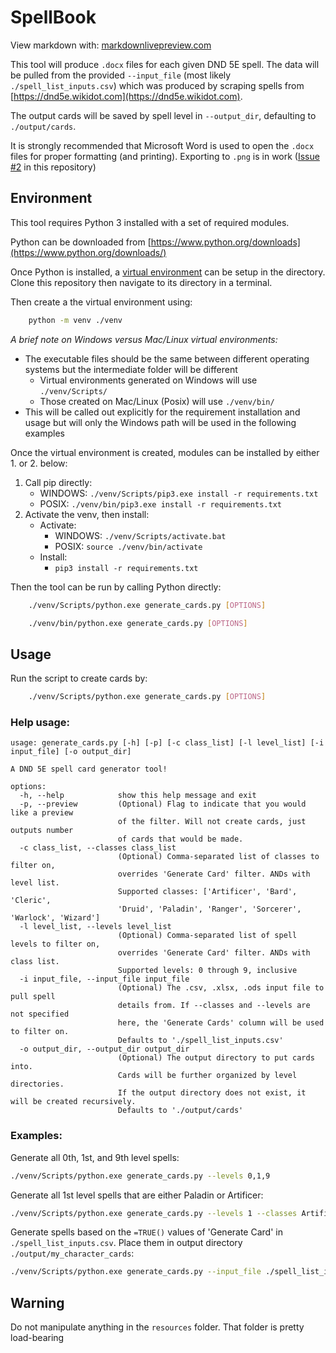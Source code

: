 # SpellBook

View markdown with: [markdownlivepreview.com](https://markdownlivepreview.com/)

This tool will produce `.docx` files for each given DND 5E spell. The data will be pulled from the provided `--input_file` (most likely `./spell_list_inputs.csv`) which was produced by scraping spells from [https://dnd5e.wikidot.com](https://dnd5e.wikidot.com).

The output cards will be saved by spell level in `--output_dir`, defaulting to `./output/cards`.

It is strongly recommended that Microsoft Word is used to open the `.docx` files for proper formatting (and printing). Exporting to `.png` is in work ([Issue #2](https://github.com/pocato3rd/dndSpellBook/issues/2) in this repository)

## Environment

This tool requires Python 3 installed with a set of required modules.

Python can be downloaded from [https://www.python.org/downloads](https://www.python.org/downloads/)

Once Python is installed, a [virtual environment](https://docs.python.org/3/library/venv.html) can be setup in the directory. Clone this repository then navigate to its directory in a terminal.

Then create a the virtual environment using:

```bash
    python -m venv ./venv
```

*A brief note on Windows versus Mac/Linux virtual environments:*

* The executable files should be the same between different operating systems but the intermediate folder will be different
   * Virtual environments generated on Windows will use `./venv/Scripts/`
   * Those created on Mac/Linux (Posix) will use `./venv/bin/`
* This will be called out explicitly for the requirement installation and usage but will only the Windows path will be used in the following examples


Once the virtual environment is created, modules can be installed by either 1. or 2. below:

1. Call pip directly:
   * WINDOWS: `./venv/Scripts/pip3.exe install -r requirements.txt`
   * POSIX: `./venv/bin/pip3.exe install -r requirements.txt`
2. Activate the venv, then install:
    * Activate:
        * WINDOWS: `./venv/Scripts/activate.bat`
        * POSIX: `source ./venv/bin/activate`
    * Install:
        * `pip3 install -r requirements.txt`

Then the tool can be run by calling Python directly:

```bash
    ./venv/Scripts/python.exe generate_cards.py [OPTIONS]

    ./venv/bin/python.exe generate_cards.py [OPTIONS]
```

## Usage

Run the script to create cards by:

```bash
    ./venv/Scripts/python.exe generate_cards.py [OPTIONS]
```

### Help usage:

```
usage: generate_cards.py [-h] [-p] [-c class_list] [-l level_list] [-i input_file] [-o output_dir]

A DND 5E spell card generator tool!

options:
  -h, --help            show this help message and exit
  -p, --preview         (Optional) Flag to indicate that you would like a preview 
                        of the filter. Will not create cards, just outputs number 
                        of cards that would be made.
  -c class_list, --classes class_list
                        (Optional) Comma-separated list of classes to filter on, 
                        overrides 'Generate Card' filter. ANDs with level list. 
                        Supported classes: ['Artificer', 'Bard', 'Cleric', 
                        'Druid', 'Paladin', 'Ranger', 'Sorcerer', 'Warlock', 'Wizard']
  -l level_list, --levels level_list
                        (Optional) Comma-separated list of spell levels to filter on, 
                        overrides 'Generate Card' filter. ANDs with class list. 
                        Supported levels: 0 through 9, inclusive
  -i input_file, --input_file input_file
                        (Optional) The .csv, .xlsx, .ods input file to pull spell 
                        details from. If --classes and --levels are not specified
                        here, the 'Generate Cards' column will be used to filter on. 
                        Defaults to './spell_list_inputs.csv'
  -o output_dir, --output_dir output_dir
                        (Optional) The output directory to put cards into. 
                        Cards will be further organized by level directories. 
                        If the output directory does not exist, it will be created recursively. 
                        Defaults to './output/cards'
```

### Examples: 

Generate all 0th, 1st, and 9th level spells:

```bash
./venv/Scripts/python.exe generate_cards.py --levels 0,1,9
```

Generate all 1st level spells that are either Paladin or Artificer:

```bash
./venv/Scripts/python.exe generate_cards.py --levels 1 --classes Artificer,Paladin
```

Generate spells based on the `=TRUE()` values of 'Generate Card' in `./spell_list_inputs.csv`. Place them in output directory `./output/my_character_cards`:

```bash
./venv/Scripts/python.exe generate_cards.py --input_file ./spell_list_inputs.csv --output_dir ./output/my_character_cards
```

## Warning

Do not manipulate anything in the `resources` folder. That folder is pretty load-bearing


